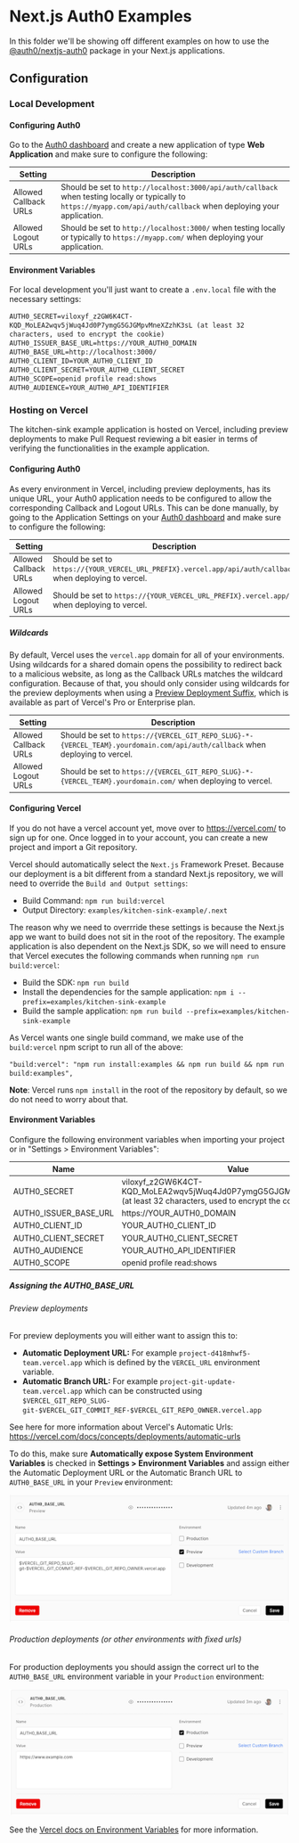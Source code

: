 # Next.js Auth0 Examples

In this folder we'll be showing off different examples on how to use the [@auth0/nextjs-auth0](https://www.npmjs.com/package/@auth0/nextjs-auth0) package in your Next.js applications.

## Configuration

### Local Development

#### Configuring Auth0

Go to the [Auth0 dashboard](https://manage.auth0.com/) and create a new application of type **Web Application** and make sure to configure the following:

| Setting               | Description                                                                                                                                                            |
| --------------------- | ---------------------------------------------------------------------------------------------------------------------------------------------------------------------- |
| Allowed Callback URLs | Should be set to `http://localhost:3000/api/auth/callback` when testing locally or typically to `https://myapp.com/api/auth/callback` when deploying your application. |
| Allowed Logout URLs   | Should be set to `http://localhost:3000/` when testing locally or typically to `https://myapp.com/` when deploying your application.                                   |

#### Environment Variables

For local development you'll just want to create a `.env.local` file with the necessary settings:

```
AUTH0_SECRET=viloxyf_z2GW6K4CT-KQD_MoLEA2wqv5jWuq4Jd0P7ymgG5GJGMpvMneXZzhK3sL (at least 32 characters, used to encrypt the cookie)
AUTH0_ISSUER_BASE_URL=https://YOUR_AUTH0_DOMAIN
AUTH0_BASE_URL=http://localhost:3000/
AUTH0_CLIENT_ID=YOUR_AUTH0_CLIENT_ID
AUTH0_CLIENT_SECRET=YOUR_AUTH0_CLIENT_SECRET
AUTH0_SCOPE=openid profile read:shows
AUTH0_AUDIENCE=YOUR_AUTH0_API_IDENTIFIER
```

### Hosting on Vercel

The kitchen-sink example application is hosted on Vercel, including preview deployments to make Pull Request reviewing a bit easier in terms of verifying the functionalities in the example application.

#### Configuring Auth0

As every environment in Vercel, including preview deployments, has its unique URL, your Auth0 application needs to be configured to allow the corresponding Callback and Logout URLs.
This can be done manually, by going to the Application Settings on your [Auth0 dashboard](https://manage.auth0.com/) and make sure to configure the following:

| Setting               | Description                                                                                                |
| --------------------- | ---------------------------------------------------------------------------------------------------------- |
| Allowed Callback URLs | Should be set to `https://{YOUR_VERCEL_URL_PREFIX}.vercel.app/api/auth/callback` when deploying to vercel. |
| Allowed Logout URLs   | Should be set to `https://{YOUR_VERCEL_URL_PREFIX}.vercel.app/` when deploying to vercel.                  |

##### Wildcards

By default, Vercel uses the `vercel.app` domain for all of your environments. Using wildcards for a shared domain opens the possibility to redirect back to a malicious website, as long as the Callback URLs matches the wildcard configuration. Because of that, you should only consider using wildcards for the preview deployments when using a [Preview Deployment Suffix](https://vercel.com/docs/concepts/deployments/automatic-urls#preview-deployment-suffix), which is available as part of Vercel's Pro or Enterprise plan.

| Setting               | Description                                                                                                                  |
| --------------------- | ---------------------------------------------------------------------------------------------------------------------------- |
| Allowed Callback URLs | Should be set to `https://{VERCEL_GIT_REPO_SLUG}-*-{VERCEL_TEAM}.yourdomain.com/api/auth/callback` when deploying to vercel. |
| Allowed Logout URLs   | Should be set to `https://{VERCEL_GIT_REPO_SLUG}-*-{VERCEL_TEAM}.yourdomain.com/` when deploying to vercel.                  |

#### Configuring Vercel

If you do not have a vercel account yet, move over to https://vercel.com/ to sign up for one.
Once logged in to your account, you can create a new project and import a Git repository.

Vercel should automatically select the `Next.js` Framework Preset.
Because our deployment is a bit different from a standard Next.js repository, we will need to override the `Build and Output settings`:

- Build Command: `npm run build:vercel`
- Output Directory: `examples/kitchen-sink-example/.next`

The reason why we need to overrride these settings is because the Next.js app we want to build does not sit in the root of the repository. The example application is also dependent on the Next.js SDK, so we will need to ensure that Vercel executes the following commands when running `npm run build:vercel`:

- Build the SDK: `npm run build`
- Install the dependencies for the sample application: `npm i --prefix=examples/kitchen-sink-example`
- Build the sample application: `npm run build --prefix=examples/kitchen-sink-example`

As Vercel wants one single build command, we make use of the `build:vercel` npm script to run all of the above:

```
"build:vercel": "npm run install:examples && npm run build && npm run build:examples",
```

**Note**: Vercel runs `npm install` in the root of the repository by default, so we do not need to worry about that.

#### Environment Variables

Configure the following environment variables when importing your project or in "Settings > Environment Variables":

| Name                  | Value                                                                                                                 |
| --------------------- | --------------------------------------------------------------------------------------------------------------------- |
| AUTH0_SECRET          | viloxyf_z2GW6K4CT-KQD_MoLEA2wqv5jWuq4Jd0P7ymgG5GJGMpvMneXZzhK3sL (at least 32 characters, used to encrypt the cookie) |
| AUTH0_ISSUER_BASE_URL | https://YOUR_AUTH0_DOMAIN                                                                                             |
| AUTH0_CLIENT_ID       | YOUR_AUTH0_CLIENT_ID                                                                                                  |
| AUTH0_CLIENT_SECRET   | YOUR_AUTH0_CLIENT_SECRET                                                                                              |
| AUTH0_AUDIENCE        | YOUR_AUTH0_API_IDENTIFIER                                                                                             |
| AUTH0_SCOPE           | openid profile read:shows                                                                                             |

##### Assigning the AUTH0_BASE_URL

###### Preview deployments

For preview deployments you will either want to assign this to:

- **Automatic Deployment URL:** For example `project-d418mhwf5-team.vercel.app` which is defined by the `VERCEL_URL` environment variable.
- **Automatic Branch URL:** For example `project-git-update-team.vercel.app` which can be constructed using `$VERCEL_GIT_REPO_SLUG-git-$VERCEL_GIT_COMMIT_REF-$VERCEL_GIT_REPO_OWNER.vercel.app`

See here for more information about Vercel's Automatic Urls: https://vercel.com/docs/concepts/deployments/automatic-urls

To do this, make sure **Automatically expose System Environment Variables** is checked in **Settings > Environment Variables** and assign either the Automatic Deployment URL or the Automatic Branch URL to `AUTH0_BASE_URL` in your `Preview` environment:

![Preview](preview.png)

###### Production deployments (or other environments with fixed urls)

For production deployments you should assign the correct url to the `AUTH0_BASE_URL` environment variable in your `Production` environment:

![Production](production.png)

See the [Vercel docs on Environment Variables](https://vercel.com/docs/environment-variables#preview-environment-variables) for more information.
